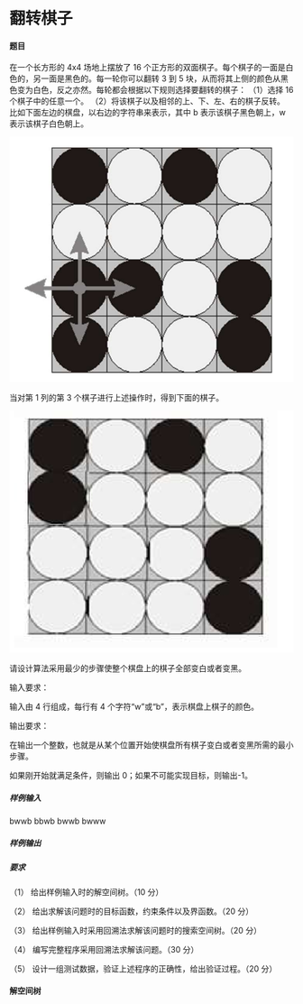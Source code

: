# 翻转棋子

#### 题目

在一个长方形的 4x4 场地上摆放了 16 个正方形的双面棋子。每个棋子的一面是白色的，另一面是黑色的。每一轮你可以翻转 3 到 5 块，从而将其上侧的颜色从黑色变为白色，反之亦然。每轮都会根据以下规则选择要翻转的棋子：
（1）选择 16 个棋子中的任意一个。
（2）将该棋子以及相邻的上、下、左、右的棋子反转。
比如下面左边的棋盘，以右边的字符串来表示，其中 b 表示该棋子黑色朝上，w 表示该棋子白色朝上。

![alt text](pics/p2_sample_1.png)

当对第 1 列的第 3 个棋子进行上述操作时，得到下面的棋子。

![alt text](pics/p2_sample_2.png)

请设计算法采用最少的步骤使整个棋盘上的棋子全部变白或者变黑。

输入要求：

输入由 4 行组成，每行有 4 个字符“w”或“b”，表示棋盘上棋子的颜色。

输出要求：

在输出一个整数，也就是从某个位置开始使棋盘所有棋子变白或者变黑所需的最小步骤。

如果刚开始就满足条件，则输出 0；如果不可能实现目标，则输出-1。

##### 样例输入

bwwb
bbwb
bwwb
bwww

##### 样例输出



##### 要求

（1） 给出样例输入时的解空间树。（10 分）

（2） 给出求解该问题时的目标函数，约束条件以及界函数。（20 分）

（3） 给出样例输入时采用回溯法求解该问题时的搜索空间树。（20 分）

（4） 编写完整程序采用回溯法求解该问题。（30 分）

（5） 设计一组测试数据，验证上述程序的正确性，给出验证过程。（20 分）

#### 解空间树

